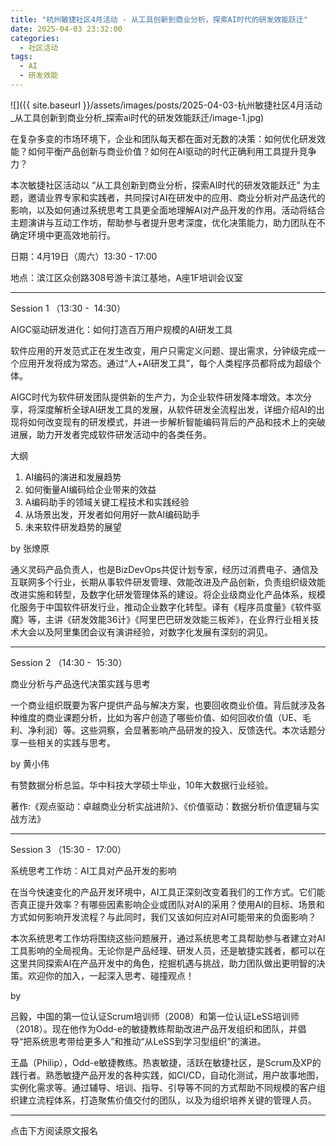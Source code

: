 ```yaml
---
title: "杭州敏捷社区4月活动 - 从工具创新到商业分析，探索AI时代的研发效能跃迁"
date: 2025-04-03 23:32:00
categories:
  - 社区活动
tags:
  - AI
  - 研发效能
---
```

![]({{ site.baseurl }}/assets/images/posts/2025-04-03-杭州敏捷社区4月活动_从工具创新到商业分析_探索ai时代的研发效能跃迁/image-1.jpg)

在复杂多变的市场环境下，企业和团队每天都在面对无数的决策：如何优化研发效能？如何平衡产品创新与商业价值？如何在AI驱动的时代正确利用工具提升竞争力？

本次敏捷社区活动以 “从工具创新到商业分析，探索AI时代的研发效能跃迁” 为主题，邀请业界专家和实践者，共同探讨AI在研发中的应用、商业分析对产品迭代的影响，以及如何通过系统思考工具更全面地理解AI对产品开发的作用。活动将结合主题演讲与互动工作坊，帮助参与者提升思考深度，优化决策能力，助力团队在不确定环境中更高效地前行。

日期：4月19日（周六）13:30 - 17:00

地点：滨江区众创路308号游卡滨江基地，A座1F培训会议室

---

Session 1 （13:30 -  14:30）

AIGC驱动研发进化：如何打造百万用户规模的AI研发工具

软件应用的开发范式正在发生改变，用户只需定义问题、提出需求，分钟级完成一个应用开发将成为常态。通过“人+AI研发工具”，每个人类程序员都将成为超级个体。

AIGC时代为软件研发团队提供新的生产力，为企业软件研发降本增效。本次分享，将深度解析全球AI研发工具的发展，从软件研发全流程出发，详细介绍AI的出现将如何改变现有的研发模式，并进一步解析智能编码背后的产品和技术上的突破进展，助力开发者完成软件研发活动中的各类任务。

大纲

1. AI编码的演进和发展趋势
2. 如何衡量AI编码给企业带来的效益
3. A编码助手的领域关键工程技术和实践经验
4. 从场景出发，开发者如何用好一款AI编码助手
5. 未来软件研发趋势的展望

by 张燎原

通义灵码产品负责人，也是BizDevOps共促计划专家，经历过消费电子、通信及互联网多个行业，长期从事软件研发管理、效能改进及产品创新，负责组织级效能改进实施和转型，及数字化研发管理体系的建设。将企业级商业化产品体系，规模化服务于中国软件研发行业，推动企业数字化转型。译有《程序员度量》《软件驱魔》等，主讲《研发效能36计》《阿里巴巴研发效能三板斧》，在业界行业相关技术大会以及阿里集团会议有演讲经验，对数字化发展有深刻的洞见。

---

Session 2 （14:30 -  15:30）

商业分析与产品迭代决策实践与思考

一个商业组织既要为客户提供产品与解决方案，也要回收商业价值。背后就涉及各种维度的商业课题分析，比如为客户创造了哪些价值、如何回收价值（UE、毛利、净利润）等。这些洞察，会显著影响产品研发的投入、反馈迭代。本次话题分享一些相关的实践与思考。

by 黄小伟

有赞数据分析总监。华中科技大学硕士毕业，10年大数据行业经验。

著作:《观点驱动：卓越商业分析实战进阶》、《价值驱动：数据分析价值逻辑与实战方法》

---

Session 3 （15:30 -  17:00）

系统思考工作坊：AI工具对产品开发的影响

在当今快速变化的产品开发环境中，AI工具正深刻改变着我们的工作方式。它们能否真正提升效率？有哪些因素影响企业或团队对AI的采用？使用AI的目标、场景和方式如何影响开发流程？与此同时，我们又该如何应对AI可能带来的负面影响？

本次系统思考工作坊将围绕这些问题展开，通过系统思考工具帮助参与者建立对AI工具影响的全局视角。无论你是产品经理、研发人员，还是敏捷实践者，都可以在这里共同探索AI在产品开发中的角色，挖掘机遇与挑战，助力团队做出更明智的决策。欢迎你的加入，一起深入思考、碰撞观点！

by

吕毅，中国的第一位认证Scrum培训师（2008）和第一位认证LeSS培训师（2018）。现在他作为Odd-e的敏捷教练帮助改进产品开发组织和团队，并倡导“把系统思考带给更多人”和推动“从LeSS到学习型组织”的演进。

王晶（Philip），Odd-e敏捷教练。热衷敏捷，活跃在敏捷社区，是Scrum及XP的践行者。熟悉敏捷产品开发的各种实践，如CI/CD，自动化测试，用户故事地图，实例化需求等。通过辅导、培训、指导、引导等不同的方式帮助不同规模的客户组织建立流程体系，打造聚焦价值交付的团队，以及为组织培养关键的管理人员。

---

点击下方阅读原文报名